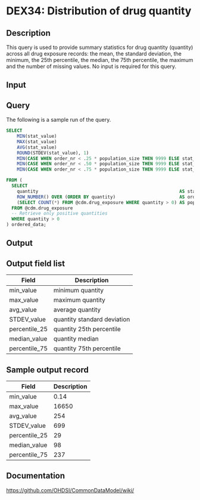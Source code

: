 <!---
Group:drug exposure
Name:DEX34 Distribution of drug quantity
Author:Patrick Ryan
CDM Version: 5.3
-->

# DEX34: Distribution of drug quantity

## Description
This query is used to provide summary statistics for drug quantity (quantity) across all drug exposure records: 
the mean, the standard deviation, the minimum, the 25th percentile, the median, the 75th percentile, 
the maximum and the number of missing values. No input is required for this query.

## Input <None>
## Query

The following is a sample run of the query.

```sql
SELECT 
    MIN(stat_value)                                                                    AS min_value,
    MAX(stat_value)                                                                    AS max_value,
    AVG(stat_value)                                                                    AS avg_value,
    ROUND(STDEV(stat_value), 1)                                                        AS STDEV_value,
    MIN(CASE WHEN order_nr < .25 * population_size THEN 9999 ELSE stat_value END)      AS percentile_25,
    MIN(CASE WHEN order_nr < .50 * population_size THEN 9999 ELSE stat_value END)      AS median_value,
    MIN(CASE WHEN order_nr < .75 * population_size THEN 9999 ELSE stat_value END)      AS percentile_75

FROM (
  SELECT 
    quantity                                                     AS stat_value,
    ROW_NUMBER() OVER (ORDER BY quantity)                        AS order_nr,
    (SELECT COUNT(*) FROM @cdm.drug_exposure WHERE quantity > 0) AS population_size
  FROM @cdm.drug_exposure 
  -- Retrieve only positive quantities
  WHERE quantity > 0
) ordered_data;
```

## Output

## Output field list

|  Field |  Description |
| --- | --- |
| min_value |  minimum quantity |
| max_value |  maximum quantity |
| avg_value | average quantity  |
| STDEV_value |  quantity standard deviation |
| percentile_25 | quantity 25th percentile  |
| median_value | quantity median  |
| percentile_75 | quantity 75th percentile  |

## Sample output record

|  Field |  Description |
| --- | --- |
| min_value | 0.14  |
| max_value |  16650 |
| avg_value | 254  |
| STDEV_value | 699  |
| percentile_25 |  29 |
| median_value | 98  |
| percentile_75 |  237 |


## Documentation
https://github.com/OHDSI/CommonDataModel/wiki/
